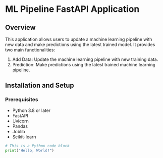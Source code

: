 # ML Pipeline FastAPI Application
## Overview

This application allows users to update a machine learning pipeline with new data and make predictions using the latest trained model. It provides two main functionalities:
  1. Add Data: Update the machine learning pipeline with new training data.
  2. Prediction: Make predictions using the latest trained machine learning pipeline.

## Installation and Setup
### Prerequisites
  - Python 3.8 or later
  - FastAPI
  - Uvicorn
  - Pandas
  - Joblib
  - Scikit-learn

```python
# This is a Python code block
print("Hello, World!")
```
